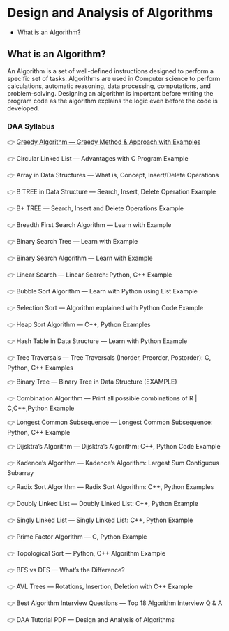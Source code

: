 # Design and Analysis of Algorithms

- What is an Algorithm?

## What is an Algorithm?

An Algorithm is a set of well-defined instructions designed to perform a specific set of tasks. Algorithms are used in Computer science to perform calculations, automatic reasoning, data processing, computations, and problem-solving. Designing an algorithm is important before writing the program code as the algorithm explains the logic even before the code is developed.

### DAA Syllabus

👉 [Greedy Algorithm — Greedy Method & Approach with Examples](WhatisaGreedyAlgorithm.md)

👉 Circular Linked List — Advantages with C Program Example

👉 Array in Data Structures — What is, Concept, Insert/Delete Operations

👉 B TREE in Data Structure — Search, Insert, Delete Operation Example

👉 B+ TREE — Search, Insert and Delete Operations Example

👉 Breadth First Search Algorithm — Learn with Example

👉 Binary Search Tree — Learn with Example

👉 Binary Search Algorithm — Learn with Example

👉 Linear Search — Linear Search: Python, C++ Example

👉 Bubble Sort Algorithm — Learn with Python using List Example

👉 Selection Sort — Algorithm explained with Python Code Example

👉 Heap Sort Algorithm — C++, Python Examples

👉 Hash Table in Data Structure — Learn with Python Example

👉 Tree Traversals — Tree Traversals (Inorder, Preorder, Postorder): C, Python, C++ Examples

👉 Binary Tree — Binary Tree in Data Structure (EXAMPLE)

👉 Combination Algorithm — Print all possible combinations of R | C,C++,Python Example

👉 Longest Common Subsequence — Longest Common Subsequence: Python, C++ Example

👉 Dijsktra’s Algorithm — Dijsktra’s Algorithm: C++, Python Code Example

👉 Kadence’s Algorithm — Kadence’s Algorithm: Largest Sum Contiguous Subarray

👉 Radix Sort Algorithm — Radix Sort Algorithm: C++, Python Examples

👉 Doubly Linked List — Doubly Linked List: C++, Python Example

👉 Singly Linked List — Singly Linked List: C++, Python Example

👉 Prime Factor Algorithm — C, Python Example

👉 Topological Sort — Python, C++ Algorithm Example

👉 BFS vs DFS — What’s the Difference?

👉 AVL Trees — Rotations, Insertion, Deletion with C++ Example

👉 Best Algorithm Interview Questions — Top 18 Algorithm Interview Q & A

👉 DAA Tutorial PDF — Design and Analysis of Algorithms
